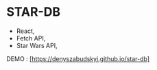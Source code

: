 <H1>STAR-DB</H1>

- React,
- Fetch API,
- Star Wars API,

DEMO : [https://denyszabudskyi.github.io/star-db]

